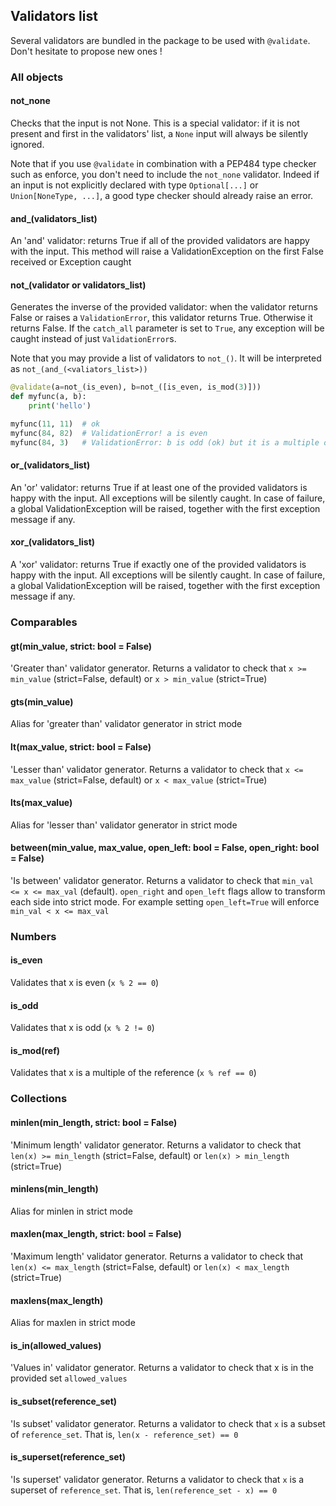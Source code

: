 ## Validators list

Several validators are bundled in the package to be used with `@validate`. Don't hesitate to propose new ones !

### All objects

#### not_none

Checks that the input is not None. This is a special validator: if it is not present and first in the validators' list, a `None` input will always be silently ignored. 

Note that if you use `@validate` in combination with a PEP484 type checker such as enforce, you don't need to include the `not_none` validator. Indeed if an input is not explicitly declared with type `Optional[...]` or `Union[NoneType, ...]`, a good type checker should already raise an error.

#### and_(validators_list)

An 'and' validator: returns True if all of the provided validators are happy with the input. This method will raise a ValidationException on the first False received or Exception caught

#### not_(validator or validators_list)

Generates the inverse of the provided validator: when the validator returns False or raises a `ValidationError`, this validator returns True. Otherwise it returns False. If the `catch_all` parameter is set to `True`, any exception will be caught instead of just `ValidationError`s.

Note that you may provide a list of validators to `not_()`. It will be interpreted as `not_(and_(<valiators_list>))`

```python
@validate(a=not_(is_even), b=not_([is_even, is_mod(3)]))
def myfunc(a, b):
    print('hello')

myfunc(11, 11)  # ok
myfunc(84, 82)  # ValidationError! a is even
myfunc(84, 3)   # ValidationError: b is odd (ok) but it is a multiple of 3 (nok)
```

#### or_(validators_list)

An 'or' validator: returns True if at least one of the provided validators is happy with the input. All exceptions will be silently caught. In case of failure, a global ValidationException will be raised, together with the first exception message if any.

#### xor_(validators_list)

A 'xor' validator: returns True if exactly one of the provided validators is happy with the input. All exceptions will be silently caught. In case of failure, a global ValidationException will be raised, together with the first exception message if any.

### Comparables

#### gt(min_value, strict: bool = False)

'Greater than' validator generator. Returns a validator to check that `x >= min_value` (strict=False, default) or `x > min_value` (strict=True)

#### gts(min_value)

Alias for 'greater than' validator generator in strict mode

#### lt(max_value, strict: bool = False)

'Lesser than' validator generator. Returns a validator to check that `x <= max_value` (strict=False, default) or `x < max_value` (strict=True)

#### lts(max_value)

Alias for 'lesser than' validator generator in strict mode

#### between(min_value, max_value, open_left: bool = False, open_right: bool = False)

'Is between' validator generator. Returns a validator to check that `min_val <= x <= max_val` (default). `open_right` and `open_left` flags allow to transform each side into strict mode. For example setting `open_left=True` will enforce `min_val < x <= max_val`

### Numbers

#### is_even

Validates that x is even (`x % 2 == 0`)

#### is_odd

Validates that x is odd (`x % 2 != 0`)

#### is_mod(ref)

Validates that x is a multiple of the reference (`x % ref == 0`)


### Collections

#### minlen(min_length, strict: bool = False)

'Minimum length' validator generator. Returns a validator to check that `len(x) >= min_length` (strict=False, default) or `len(x) > min_length` (strict=True)

#### minlens(min_length)

Alias for minlen in strict mode

#### maxlen(max_length, strict: bool = False)

'Maximum length' validator generator. Returns a validator to check that `len(x) <= max_length` (strict=False, default) or `len(x) < max_length` (strict=True)

#### maxlens(max_length)

Alias for maxlen in strict mode

#### is_in(allowed_values)

'Values in' validator generator. Returns a validator to check that x is in the provided set `allowed_values`

#### is_subset(reference_set)

'Is subset' validator generator. Returns a validator to check that `x` is a subset of `reference_set`. That is, `len(x - reference_set) == 0`

#### is_superset(reference_set)

'Is superset' validator generator. Returns a validator to check that `x` is a superset of `reference_set`. That is, `len(reference_set - x) == 0`